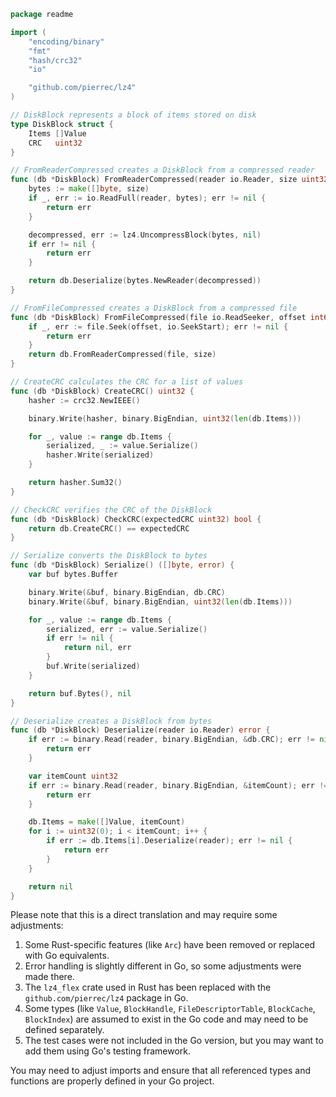 ```go
package readme

import (
	"encoding/binary"
	"fmt"
	"hash/crc32"
	"io"

	"github.com/pierrec/lz4"
)

// DiskBlock represents a block of items stored on disk
type DiskBlock struct {
	Items []Value
	CRC   uint32
}

// FromReaderCompressed creates a DiskBlock from a compressed reader
func (db *DiskBlock) FromReaderCompressed(reader io.Reader, size uint32) error {
	bytes := make([]byte, size)
	if _, err := io.ReadFull(reader, bytes); err != nil {
		return err
	}

	decompressed, err := lz4.UncompressBlock(bytes, nil)
	if err != nil {
		return err
	}

	return db.Deserialize(bytes.NewReader(decompressed))
}

// FromFileCompressed creates a DiskBlock from a compressed file
func (db *DiskBlock) FromFileCompressed(file io.ReadSeeker, offset int64, size uint32) error {
	if _, err := file.Seek(offset, io.SeekStart); err != nil {
		return err
	}
	return db.FromReaderCompressed(file, size)
}

// CreateCRC calculates the CRC for a list of values
func (db *DiskBlock) CreateCRC() uint32 {
	hasher := crc32.NewIEEE()

	binary.Write(hasher, binary.BigEndian, uint32(len(db.Items)))

	for _, value := range db.Items {
		serialized, _ := value.Serialize()
		hasher.Write(serialized)
	}

	return hasher.Sum32()
}

// CheckCRC verifies the CRC of the DiskBlock
func (db *DiskBlock) CheckCRC(expectedCRC uint32) bool {
	return db.CreateCRC() == expectedCRC
}

// Serialize converts the DiskBlock to bytes
func (db *DiskBlock) Serialize() ([]byte, error) {
	var buf bytes.Buffer

	binary.Write(&buf, binary.BigEndian, db.CRC)
	binary.Write(&buf, binary.BigEndian, uint32(len(db.Items)))

	for _, value := range db.Items {
		serialized, err := value.Serialize()
		if err != nil {
			return nil, err
		}
		buf.Write(serialized)
	}

	return buf.Bytes(), nil
}

// Deserialize creates a DiskBlock from bytes
func (db *DiskBlock) Deserialize(reader io.Reader) error {
	if err := binary.Read(reader, binary.BigEndian, &db.CRC); err != nil {
		return err
	}

	var itemCount uint32
	if err := binary.Read(reader, binary.BigEndian, &itemCount); err != nil {
		return err
	}

	db.Items = make([]Value, itemCount)
	for i := uint32(0); i < itemCount; i++ {
		if err := db.Items[i].Deserialize(reader); err != nil {
			return err
		}
	}

	return nil
}
```

Please note that this is a direct translation and may require some adjustments:

1. Some Rust-specific features (like `Arc`) have been removed or replaced with Go equivalents.
2. Error handling is slightly different in Go, so some adjustments were made there.
3. The `lz4_flex` crate used in Rust has been replaced with the `github.com/pierrec/lz4` package in Go.
4. Some types (like `Value`, `BlockHandle`, `FileDescriptorTable`, `BlockCache`, `BlockIndex`) are assumed to exist in the Go code and may need to be defined separately.
5. The test cases were not included in the Go version, but you may want to add them using Go's testing framework.

You may need to adjust imports and ensure that all referenced types and functions are properly defined in your Go project.